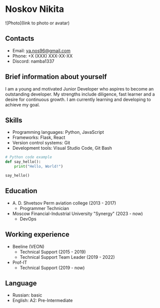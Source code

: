 # Noskov Nikita

![Photo](link to photo or avatar)

## Contacts
- Email: ya.nos96@gmail.com
- Phone: +X (XXX) XXX-XX-XX
- Discord: namba1337

## Brief information about yourself
I am a young and motivated Junior Developer who aspires to become an outstanding developer. My strengths include diligence, fast learner and a desire for continuous growth. I am currently learning and developing to achieve my goal.

## Skills
- Programming languages: Python, JavaScript
- Frameworks: Flask, React
- Version control systems: Git
- Development tools: Visual Studio Code, Git Bash

```python
# Python code example
def say_hello():
    print("Hello, World!")

say_hello()
```

## Education
- A. D. Shvetsov Perm aviation college (2013 - 2017)
    - Programmer Technician
- Moscow Financial-Industrial University "Synergy" (2023 - now)
    - DevOps

## Working experience
- Beeline (VEON)
    - Technical Support (2015 - 2019)
    - Technical Support Team Leader (2019 - 2022)
- Prof-IT
    - Technical Support (2019 - now)
## Language
- Russian: basic
- English: A2: Pre-Intermediate